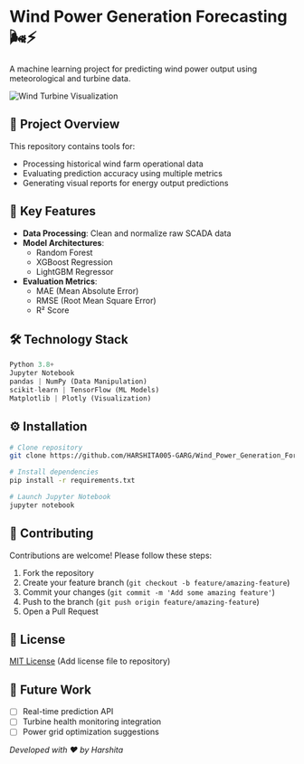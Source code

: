 # Wind Power Generation Forecasting 🌬️⚡

A machine learning project for predicting wind power output using meteorological and turbine data.

![Wind Turbine Visualization]([https://www.google.com/imgres?q=wind%20turbine&imgurl=https%3A%2F%2Fwww.sterlingtt.com%2Fwp-content%2Fthemes%2Fyootheme%2Fcache%2F92%2Fwind-turbines-pexels-kervin-edward-lara-3976320-928d0d59.jpeg&imgrefurl=https%3A%2F%2Fwww.sterlingtt.com%2F2023%2F06%2F21%2Fexamples-of-wind-energy%2F&docid=Uj4p8LTPA8HNwM&tbnid=G7RHObA7uopXPM&vet=12ahUKEwiFj6zRzuOMAxVacGwGHeo0MbEQM3oECGIQAA..i&w=635&h=500&hcb=2&ved=2ahUKEwiFj6zRzuOMAxVacGwGHeo0MbEQM3oECGIQAA])

## 📌 Project Overview
This repository contains tools for:
- Processing historical wind farm operational data
- Evaluating prediction accuracy using multiple metrics
- Generating visual reports for energy output predictions

## 🚀 Key Features
- **Data Processing**: Clean and normalize raw SCADA data
- **Model Architectures**: 
  - Random Forest
  - XGBoost Regression
  - LightGBM Regressor
- **Evaluation Metrics**:
  - MAE (Mean Absolute Error)
  - RMSE (Root Mean Square Error)
  - R² Score

## 🛠️ Technology Stack
```python
Python 3.8+
Jupyter Notebook
pandas | NumPy (Data Manipulation)
scikit-learn | TensorFlow (ML Models)
Matplotlib | Plotly (Visualization)
```

## ⚙️ Installation
```bash
# Clone repository
git clone https://github.com/HARSHITA005-GARG/Wind_Power_Generation_Forecasting.git

# Install dependencies
pip install -r requirements.txt

# Launch Jupyter Notebook
jupyter notebook
```

## 🤝 Contributing
Contributions are welcome! Please follow these steps:
1. Fork the repository
2. Create your feature branch (`git checkout -b feature/amazing-feature`)
3. Commit your changes (`git commit -m 'Add some amazing feature'`)
4. Push to the branch (`git push origin feature/amazing-feature`)
5. Open a Pull Request

## 📜 License
[MIT License](LICENSE) (Add license file to repository)

## 🌟 Future Work
- [ ] Real-time prediction API
- [ ] Turbine health monitoring integration
- [ ] Power grid optimization suggestions

*Developed with ❤️ by Harshita*
